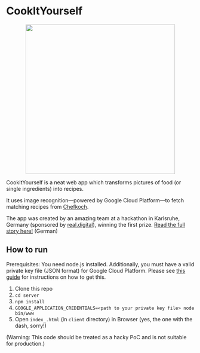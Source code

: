 # CookItYourself

<p align="center">
  <img src="page.png" width="400"/>
</p>

CookItYourself is a neat web app which transforms pictures of food (or single ingredients) into recipes.

It uses image recognition—powered by Google Cloud Platform—to fetch matching recipes from [Chefkoch](http://chefkoch.de).

The app was created by an amazing team at a hackathon in Karlsruhe, Germany (sponsored by [real.digital](http://real.digital/)), winning the first prize.
[Read the full story here!](https://pioniergarage.de/2017/hck-e-food-hackathon/) (German)

## How to run

Prerequisites: You need node.js installed.
Additionally, you must have a valid private key file (JSON format) for Google Cloud Platform.
Please see [this guide](https://cloud.google.com/docs/authentication/getting-started) for instructions on how to get this.

1. Clone this repo
2. `cd server`
3. `npm install`
4. `GOOGLE_APPLICATION_CREDENTIALS=<path to your private key file> node bin/www`
5. Open `index_.html` (in `client` directory) in Browser (yes, the one with the dash, sorry!)

(Warning: This code should be treated as a hacky PoC and is not suitable for production.)
